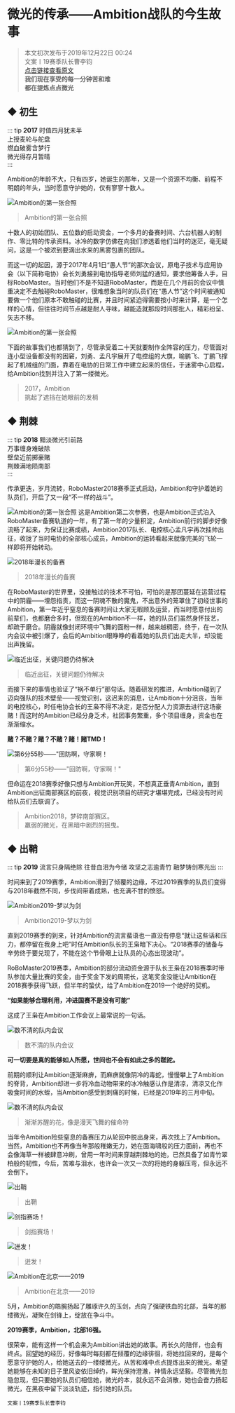 # 微光的传承——Ambition战队的今生故事
>本文初次发布于2019年12月22日 00:24  
>文案〡19赛季队长曹李钧     
>[点击链接查看原文](https://mp.weixin.qq.com/s/zVzMVt6Ro1V9P3DNcAnobw)  
>**我们现在享受的每一分钟苦和难**    
>**都在提炼点点微光**
## ◆ 初生

::: tip **2017**
时值四月犹未半  
上授麦轮与舵盘  
燃血破雾含梦行  
微光得存月暂晴  
:::


Ambition的年龄不大，只有四岁，她诞生的那年，又是一个资源不均衡、前程不明朗的年头，当时愿意守护她的，仅有寥寥十数人。

![Ambition的第一张合照](/team_history/17HZ.jpg)
>Ambition的第一张合照 

十数人的初始团队、五位数的启动资金，一个多月的备赛时间、六台机器人的制作、零比特的传承资料。冰冷的数字仿佛在向我们渗透着他们当时的迷茫，毫无疑问，这是一个被浓到要滴出水来的黑雾包裹的团队。

而这一切的起因，源于2017年4月1日“愚人节”的那次会议，原电子技术与应用协会（以下简称电协）会长刘勇接到电协指导老师刘猛的通知，要求他筹备人手，目标RoboMaster。当时他们不是不知道RoboMaster，而是在几个月前的会议中慎重决定不去触碰RoboMaster，很难想象当时的队员们在“愚人节”这个时间被通知要做一个他们原本不敢触碰的比赛，并且时间紧迫得需要按小时来计算，是一个怎样的心情，但往往时间节点越是耐人寻味，越能造就那段时间那批人，精彩纷呈、矢志不移。

![Ambition的第一张合照](/team_history/17BS.jpg)

下面的故事我们也都猜到了，尽管承受着二十天就要制作全阵容的压力，尽管面对连小型设备都没有的困窘，刘勇、孟凡宇展开了电控组的大旗，喻鹏飞、丁鹏飞撑起了机械组的门面，靠着在电协的日常工作中建立起来的信任，于迷雾中心启程，给Ambition找到并注入了第一缕微光。 
>2017，Ambition     
>挑起了遮挡在她眼前的发梢
## ◆ 荆棘

::: tip **2018**
黯淡微光引前路    
万事缠身难破除    
壁垒近前掷豪赌    
荆棘满地陨南部  
:::


传承更迭，岁月流转，RoboMaster2018赛季正式启动，Ambition和守护着她的队员们，开启了又一段“不一样的战斗”。

![Ambition的第一张合照](/team_history/18NJ.jpg)
这是Ambition第二次参赛，也是Ambition正式泊入RoboMaster备赛轨道的一年，有了第一年的少量积淀，Ambition前行的脚步好像流畅了起来，为保证比赛成绩，Ambition2017队长、电控核心孟凡宇再次挂帅出征，收拢了当时电协的全部核心成员，Ambition的运转看起来就像完美的飞轮一样即将开始转动。

![2018年漫长的备赛](/team_history/18MCBS.jpg)    
>2018年漫长的备赛

在RoboMaster的世界里，没接触过的技术不可怕，可怕的是那团蔓延在运营过程中的阴霾——埋怨指责，而这一阴魂不散的魔鬼，不出意外的笼罩住了初经世事的Ambition，第一年近乎窒息的备赛时间让大家无暇顾及运营，而当时愿意付出的前辈们，也都磨合多时，但现在的Ambition不一样，她的队员们虽然身怀技艺，却疏于磨合。阴霾就像封闭环境中飞舞的面粉一样，越来越稠密，终于，在一次队内会议中被引爆了，会后的Ambition眼睁睁的看着她的队员们出走大半，却没能出声挽留。

![临近出征，关键问题仍待解决](/team_history/18WT.jpg)  
>临近出征，关键问题仍待解决

而接下来的事情也验证了“祸不单行”那句话。随着研发的推进，Ambition碰到了迈向强队的技术壁垒——视觉识别，这迟来的消息，让Ambition十分沮丧，当年的电控核心，时任电协会长的王枭不得不决定，是否分配人力资源去进行这场豪赌！而这时的Ambition已经分身乏术，社团事务繁重，多个项目缠身，资金也在渐渐缩水。

**赌？不赌？赌？不赌？赌！赌TMD！**

![第6分55秒——"回防啊，守家啊！](/team_history/18SJ.jpg)  
>第6分55秒——"回防啊，守家啊！"

但命运在2018赛季好像只想与Ambition开玩笑，不想真正垂青Ambition，直到Ambition出征南部赛区的前夜，视觉识别项目的研究才堪堪完成，已经没有时间给队员们去联调了。    
>Ambition2018，梦碎南部赛区。   
>羸弱的微光，在黑暗中剧烈的摇曳。

## ◆ 出鞘

::: tip **2019**
流言只身隔绝除
往昔血泪为今储 
攻坚之志逾青竹
融梦铸剑寒光出
:::

时间来到了2019赛季，Ambition滑到了倾覆的边缘，不过2019赛季的队员们变得与2018年截然不同，步伐间带着成熟，也充满不甘的愤怒。

![Ambition2019-梦以为剑](/team_history/19HZ.jpg)  
>Ambition2019-梦以为剑

直到2019赛季的到来，针对Ambition的流言蜚语也一直没有停息“就让这些话和压力，都停留在我身上吧”时任Ambition队长的王枭暗下决心。“2018赛季的储备与辛劳终于要兑现了，不能在这个节骨眼上让队员的心态出现波动”。

RoBoMaster2019赛季，Ambition的部分流动资金源于队长王枭在2018赛季时带队参加大量比赛的奖金，由于奖金下发的周期长，这笔奖金没能让Ambition在2018赛季获得飞跃，但半年的蛰伏，给了Ambition在2019一个绝好的契机。

**“如果能够合理利用，冲进国赛不是没有可能”**

这成了王枭在Ambition工作会议上最常说的一句话。

![数不清的队内会议](/team_history/19HY.jpg)  
>数不清的队内会议

**可一切要是真的能够如人所愿，世间也不会有如此之多的蹉跎。**

前期的顺利让Ambition逐渐麻痹，而麻痹就像阴冷的毒蛇，慢慢攀上了Ambition的脊背，Ambition却进一步将冷血动物带来的冰冷触感认作是清凉，清凉又化作吸食时间的水蛭，当Ambition感受到刺痛的时候，已经是2019年的三月中旬。
 
![数不清的队内会议](/team_history/19FH.jpg)  
>渐渐苏醒的花，像是漫天飞舞的催命符

当年令Ambition险些窒息的备赛压力从轮回中脱出身来，再次找上了Ambition。当然，Ambition也不再像当年那般稚嫩无力，她在面海啸般的压力面前，再也不会像海草一样被肆意冲刷，曾用一年时间来穿越荆棘地的她，已然具备了如青竹翠柏般的韧性，今后，苦难与泪水，也许会一次又一次的将她的身躯压弯，但永远不会倒下。
  
![出鞘](/team_history/19CQ.jpg)  
>出鞘

![剑指赛场！](/team_history/19JZSC.jpg)  
>剑指赛场！

![迸发！](/team_history/19BF.jpg)  
>迸发！

![Ambition在北京——2019](/team_history/19BJ.jpg)  
>Ambition在北京——2019

5月，Ambition的皓腕扬起了雕琢许久的玉剑，点向了强硬铁血的北部，当年的那缕微光，凝聚在剑锋上，绽放在争斗中。

**2019赛季，Ambition，北部16强。**

很荣幸，能有这样一个机会来为Ambition讲出她的故事。再长久的陪伴，也会有终点。回望她的经历，好像每时每刻都在倾覆的边缘徘徊，将她拉回来的，是每个愿意守护她的人，给她送去的一缕缕微光，从苦和难中点点提炼出来的微光。希望她能够在未知的日子里风姿依旧绰约，眸光保持澄澈，神情永远坚毅。尽管微光忽隐忽现，但只要她的队员们相信她，微光的本，就永远不会消散，她也会奋力扬起微光，在黑夜中留下淡淡轨迹，指引她的队员。

`文案〡19赛季队长曹李钧`  
